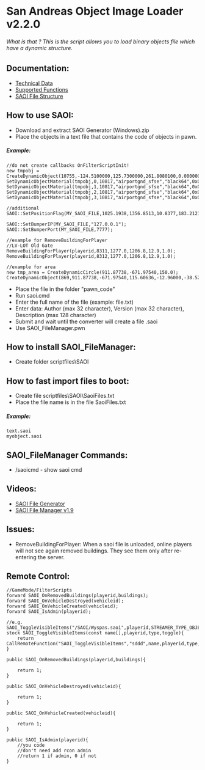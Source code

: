 # San Andreas Object Image Loader v2.2.0


###### What is that ? This is the script allows you to load binary objects file which have a dynamic structure.


## Documentation:
- [Technical Data](https://github.com/AbyssMorgan/SAOI/blob/master/documents/Technical%20Data.txt)
- [Supported Functions](https://github.com/AbyssMorgan/SAOI/blob/master/documents/Supported%20Functions.txt)
- [SAOI File Structure](https://github.com/AbyssMorgan/SAOI/blob/master/documents/SAOI%20File%20Structure.txt)

## How to use SAOI:
- Download and extract SAOI Generator (Windows).zip
- Place the objects in a text file that contains the code of objects in pawn.

##### Example:
```
//do not create callbacks OnFilterScriptInit!
new tmpobj = CreateDynamicObject(10755,-124.5100000,125.7300000,261.8080100,0.0000000,0.0000000,89.9990000,-1,-1,-1,800.0,800.0);
SetDynamicObjectMaterial(tmpobj,0,10817,"airportgnd_sfse","black64",0x00000000);
SetDynamicObjectMaterial(tmpobj,1,10817,"airportgnd_sfse","black64",0x00000000);
SetDynamicObjectMaterial(tmpobj,2,10817,"airportgnd_sfse","black64",0x00000000);
SetDynamicObjectMaterial(tmpobj,3,10817,"airportgnd_sfse","black64",0x00000000);

//additional
SAOI::SetPositionFlag(MY_SAOI_FILE,1025.1938,1356.8513,10.8377,183.2121,0,0);

SAOI::SetBumperIP(MY_SAOI_FILE,"127.0.0.1");
SAOI::SetBumperPort(MY_SAOI_FILE,7777);

//example for RemoveBuildingForPlayer
//LV-LOT Old Gate
RemoveBuildingForPlayer(playerid,8311,1277.0,1206.8,12.9,1.0);
RemoveBuildingForPlayer(playerid,8312,1277.0,1206.8,12.9,1.0);

//example for area
new tmp_area = CreateDynamicCircle(911.87738,-671.97540,150.0);
CreateDynamicObject(869,911.87738,-671.97540,115.60636,-12.96000,-38.52000,0.00000,0,0,.areaid=tmp_area);
```

- Place the file in the folder "pawn_code"
- Run saoi.cmd
- Enter the full name of the file (example: file.txt)
- Enter data: Author (max 32 character), Version (max 32 character), Description (max 128 character)
- Submit and wait until the converter will create a file .saoi
- Use SAOI_FileManager.pwn


## How to install SAOI_FileManager:
- Create folder scriptfiles\SAOI


## How to fast import files to boot:
- Create file scriptfiles\SAOI\SaoiFiles.txt
- Place the file name is in the file SaoiFiles.txt

##### Example:
```
text.saoi
myobject.saoi
```


## SAOI_FileManager Commands:
- /saoicmd - show saoi cmd


## Videos:
- [SAOI File Generator](https://www.youtube.com/watch?v=M_WiwgS-Kqk)
- [SAOI File Manager v1.9](https://www.youtube.com/watch?v=tcJitQRub-E)

## Issues:
- RemoveBuildingForPlayer: When a saoi file is unloaded, online players will not see again removed buildings. They see them only after re-entering the server.

## Remote Control:
```
//GameMode/FilterScripts
forward SAOI_OnRemovedBuildings(playerid,buildings);
forward SAOI_OnVehicleDestroyed(vehicleid);
forward SAOI_OnVehicleCreated(vehicleid);
forward SAOI_IsAdmin(playerid);

//e.g. SAOI_ToggleVisibleItems("/SAOI/Wyspas.saoi",playerid,STREAMER_TYPE_OBJECT,0);
stock SAOI_ToggleVisibleItems(const name[],playerid,type,toggle){
	return CallRemoteFunction("SAOI_ToggleVisibleItems","sddd",name,playerid,type,toggle);
}

public SAOI_OnRemovedBuildings(playerid,buildings){

	return 1;
}

public SAOI_OnVehicleDestroyed(vehicleid){

	return 1;
}

public SAOI_OnVehicleCreated(vehicleid){

	return 1;
}

public SAOI_IsAdmin(playerid){
	//you code
	//don't need add rcon admin
	//return 1 if admin, 0 if not
}
```